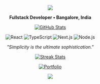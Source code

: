 <p align="center">
  <img src="https://capsule-render.vercel.app/api?type=transparent&color=auto&height=300&section=header&text=Danish%20Khan&animation=fadeIn&fontSize=90&fontColor=000" />
</p>

<p align="center"><b>Fullstack Developer • Bangalore, India</b></p>

<div align="center">
  
  [![GitHub Stats](https://github-readme-stats.vercel.app/api?username=danishkhanx&hide=stars,contribs&count_private=true&show_icons=true&hide_border=true&theme=transparent&hide_title=true)](https://github.com/danishkhanx)

</div>

<div align="center">
  
  ![React](https://img.shields.io/static/v1?style=for-the-badge&message=React&color=222222&logo=React&logoColor=61DAFB&label=)
  ![TypeScript](https://img.shields.io/static/v1?style=for-the-badge&message=TypeScript&color=222222&logo=TypeScript&logoColor=3178C6&label=)
  ![Next.js](https://img.shields.io/static/v1?style=for-the-badge&message=Next.js&color=222222&logo=Next.js&logoColor=FFFFFF&label=)
  ![Node.js](https://img.shields.io/static/v1?style=for-the-badge&message=Node.js&color=222222&logo=Node.js&logoColor=339933&label=)
  
</div>

<p align="center">
  <i>"Simplicity is the ultimate sophistication."</i>
</p>

<div align="center">
  
  [![Streak Stats](https://github-readme-streak-stats.herokuapp.com?user=danishkhanx&hide_border=true&background=FFFFFF00&stroke=000000&ring=000000&fire=000000&currStreakNum=000000&sideNums=000000&currStreakLabel=000000&sideLabels=000000&dates=000000)](https://github.com/danishkhanx)
  
</div>

<div align="center">
  <a href="https://danishkhan.dev">
    <img src="https://img.shields.io/static/v1?style=for-the-badge&message=Portfolio&color=000000&logo=Safari&logoColor=FFFFFF&label=" alt="Portfolio" />
  </a>
</div>

<p align="center">
  <img src="https://capsule-render.vercel.app/api?type=waving&section=footer&height=100&color=0:ffffff,100:ffffff&text=&fontSize=0&animation=fadeIn" />
</p> 
